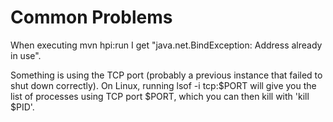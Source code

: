Common Problems
===============

When executing mvn hpi:run I get "java.net.BindException: Address already in use".

Something is using the TCP port (probably a previous instance that failed to shut down correctly). On Linux, running lsof -i tcp:$PORT will give you the list of processes using TCP port $PORT, which you can then kill with 'kill $PID'.
